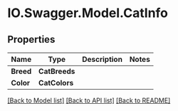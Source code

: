 # IO.Swagger.Model.CatInfo
## Properties

Name | Type | Description | Notes
------------ | ------------- | ------------- | -------------
**Breed** | **CatBreeds** |  | 
**Color** | **CatColors** |  | 

[[Back to Model list]](../README.md#documentation-for-models) [[Back to API list]](../README.md#documentation-for-api-endpoints) [[Back to README]](../README.md)

